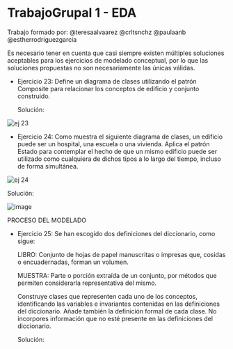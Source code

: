 # TrabajoGrupal 1 - EDA
Trabajo formado por:
@teresaalvaarez
@crltsnchz
@paulaanb
@estherrodriguezgarcia

Es necesario tener en cuenta que casi siempre existen múltiples soluciones aceptables para los ejercicios de modelado conceptual, por lo que las soluciones propuestas no son necesariamente las únicas válidas.


- Ejercicio 23: Define un diagrama de clases utilizando el patrón Composite para relacionar los conceptos de edificio y conjunto construido.

  Solución:

![ej 23](https://user-images.githubusercontent.com/91721860/153229882-2528c7b5-b529-4a6b-aa91-e54a7adcdde5.JPG)

- Ejercicio 24: Como muestra el siguiente diagrama de clases, un edificio puede ser un hospital, una escuela o una vivienda. Aplica el patrón Estado para contemplar el hecho de que un mismo edificio puede ser utilizado como cualquiera de dichos tipos a lo largo del tiempo, incluso de forma simultánea.

![ej 24](https://user-images.githubusercontent.com/91721860/153233922-cfb3ad55-75b1-4219-bff3-cbadb5818c38.JPG)


  Solución:

![image](https://user-images.githubusercontent.com/91721860/153236484-0f1fbc12-c69a-40ef-a6e3-6f3f6ba589f1.png)


PROCESO DEL MODELADO

- Ejercicio 25: Se han escogido dos definiciones del diccionario, como sigue:

  LIBRO: Conjunto de hojas de papel manuscritas o impresas que, cosidas o encuadernadas, forman un volumen.

  MUESTRA: Parte o porción extraída de un conjunto, por métodos que permiten considerarla representativa del mismo.

  Construye clases que representen cada uno de los conceptos, identificando las variables e invariantes contenidas en las definiciones del diccionario. Añade también la    definición formal de cada clase. No incorpores información que no esté presente en las definiciones del diccionario.

  Solución:
